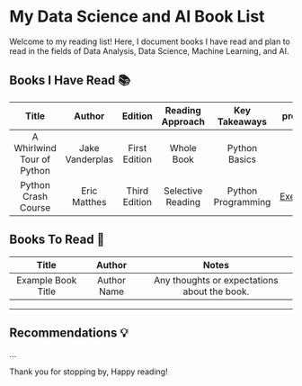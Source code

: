 # My Data Science and AI Book List

Welcome to my reading list! Here, I document books I have read and plan to read in the fields of Data Analysis, Data Science, Machine Learning, and AI.

## Books I Have Read 📚

| **Title** | **Author** | **Edition** | **Reading Approach** | **Key Takeaways** | **projects** |
|:---------:|:----------:|:-----------:|:--------------------:|:-----------------:|:------------:|
| A Whirlwind Tour of Python | Jake Vanderplas | First Edition | Whole Book | Python Basics | -  |
| Python Crash Course | Eric Matthes | Third Edition | Selective Reading | Python Programming| [Exercises](https://github.com/mahmoudkoutait/python_crash_course_book.git) |

## Books To Read 📝

| **Title** | **Author** | **Notes** |
|:-----------:|:------------:|:-----------:|
| Example Book Title | Author Name | Any thoughts or expectations about the book. |
___
## Recommendations 💡
...

Thank you for stopping by, Happy reading!
